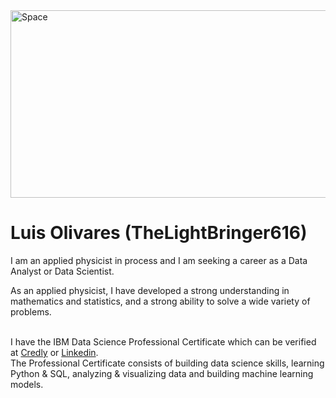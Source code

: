 <img src="https://cdn.pixabay.com/photo/2017/08/30/01/05/milky-way-2695569_960_720.jpg" alt="Space" width="1500" height="300">

# Luis Olivares (TheLightBringer616)

I am an applied physicist in process and I am seeking a career as a Data Analyst or Data Scientist.
<br>

As an applied physicist, I have developed a strong understanding in mathematics and statistics, and a strong ability to solve a wide variety of problems.
<br>
<br>

I have the IBM Data Science Professional Certificate which can be verified at <a href="https://www.credly.com/users/luis-carlos-olivares-rueda">Credly</a> or <a href="https://www.linkedin.com/in/luis-carlos-olivares-rueda-444a44249">Linkedin</a>. <br>
The Professional Certificate consists of building data science skills, learning Python & SQL, analyzing & visualizing data and building machine learning models. 






<!--
**TheLightBringer616/TheLightBringer616** is a ✨ _special_ ✨ repository because its `README.md` (this file) appears on your GitHub profile.

Here are some ideas to get you started:

- 🔭 I’m currently working on ...
- 🌱 I’m currently learning ...
- 👯 I’m looking to collaborate on ...
- 🤔 I’m looking for help with ...
- 💬 Ask me about ...
- 📫 How to reach me: ...
- 😄 Pronouns: ...
- ⚡ Fun fact: ...
-->
